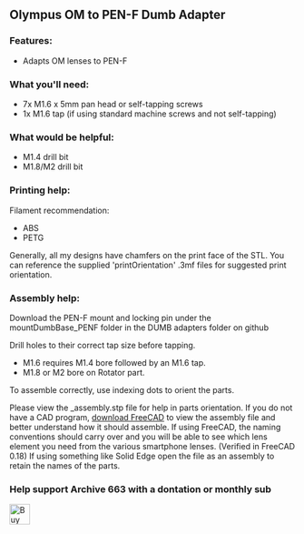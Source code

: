 ## Olympus OM to PEN-F Dumb Adapter

### Features:
- Adapts OM lenses to PEN-F

### What you'll need:
- 7x M1.6 x 5mm pan head or self-tapping screws
- 1x M1.6 tap (if using standard machine screws and not self-tapping)

### What would be helpful:
- M1.4 drill bit
- M1.8/M2 drill bit

### Printing help:
Filament recommendation:
- ABS
- PETG

Generally, all my designs have chamfers on the print face of the STL. You can reference the supplied 'printOrientation' .3mf files for suggested print orientation.

### Assembly help:
Download the PEN-F mount and locking pin under the mountDumbBase_PENF folder in the DUMB adapters folder on github

Drill holes to their correct tap size before tapping.
- M1.6 requires M1.4 bore followed by an M1.6 tap.
- M1.8 or M2 bore on Rotator part.

To assemble correctly, use indexing dots to orient the parts.

Please view the _assembly.stp file for help in parts orientation. If you do not have a CAD program, <a href="https://www.freecad.org/downloads.php" target="_blank">download FreeCAD</a> to view the assembly file and better understand how it should assemble. If using FreeCAD, the naming conventions should carry over and you will be able to see which lens element you need from the various smartphone lenses. (Verified in FreeCAD 0.18) If using something like Solid Edge open the file as an assembly to retain the names of the parts.

### Help support Archive 663 with a dontation or monthly sub

<a href='https://ko-fi.com/P5P3MHMSF' target='_blank'><img height='36' style='border:0px;height:36px;' src='https://storage.ko-fi.com/cdn/kofi2.png?v=3' border='0' alt='Buy Me a Coffee at ko-fi.com' /></a>
